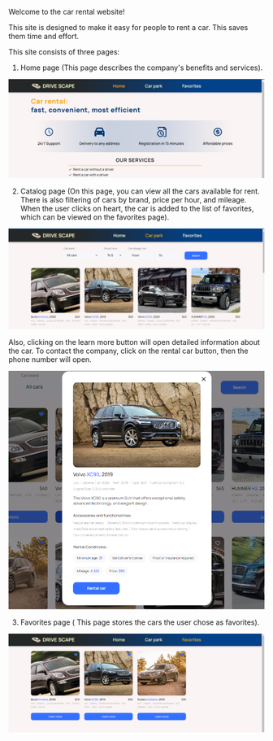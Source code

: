Welcome to the car rental website!

This site is designed to make it easy for people to rent a car. This saves them
time and effort.

This site consists of three pages:

1. Home page (This page describes the company's benefits and services).

![HomePage](./src/assets/Home.png)

2. Catalog page (On this page, you can view all the cars available for rent.
   There is also filtering of cars by brand, price per hour, and mileage. When
   the user clicks on heart, the car is added to the list of favorites, which
   can be viewed on the favorites page).

![CatalogPage](./src/assets/Catalog.png)

Also, clicking on the learn more button will open detailed information about the
car. To contact the company, click on the rental car button, then the phone
number will open.

![Modal](./src/assets/Modal.png)

3. Favorites page ( This page stores the cars the user chose as favorites).

![FavoritesPage](./src/assets/Favorites.png)
